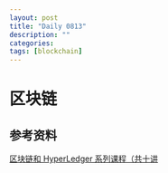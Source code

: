 ```yaml
---
layout: post
title: "Daily 0813"
description: ""
categories: 
tags: [blockchain]
---
```

 

# 区块链  



## 参考资料

[区块链和 HyperLedger 系列课程（共十讲](https://www.ibm.com/developerworks/community/blogs/3302cc3b-074e-44da-90b1-5055f1dc0d9c/entry/opentech-blockchain?lang=zh)  

